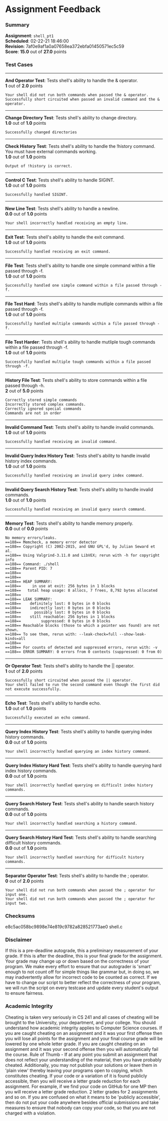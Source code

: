 # Assignment Feedback

### Summary

**Assignment**: `shell_pt1`  
**Scheduled**: 02-22-21 18:46:00  
**Revision**: 7af0e9af1a0a07658ea372ebfa01450571ec5c59  
**Score**: **15.0** out of **27.0** points

### Test Cases
---

**And Operator Test**: Tests shell's ability to handle the & operator.  
**1** out of **2.0** points
```
Your shell did not run both commands when passed the & operator.
Successfully short circuited when passed an invalid command and the & operator.
```
---

**Change Directory Test**: Tests shell's ability to change directory.  
**1.0** out of **1.0** points
```
Successfully changed directories
```
---

**Check History Test**: Tests shell's ability to handle the !history command. You must have external commands working.  
**1.0** out of **1.0** points
```
Output of !history is correct.
```
---

**Control C Test**: Tests shell's ability to handle SIGINT.  
**1.0** out of **1.0** points
```
Successfully handled SIGINT.
```
---

**New Line Test**: Tests shell's ability to handle a newline.  
**0.0** out of **1.0** points
```
Your shell incorrectly handled receiving an empty line.
```
---

**Exit Test**: Tests shell's ability to handle the exit command.  
**1.0** out of **1.0** points
```
Successfully handled receiving an exit command.
```
---

**File Test**: Tests shell's ability to handle one simple command within a file passed through -f.  
**1.0** out of **1.0** points
```
Successfully handled one simple command within a file passed through -f.
```
---

**File Test Hard**: Tests shell's ability to handle mutliple commands within a file passed through -f.  
**1.0** out of **1.0** points
```
Successfully handled multiple commands within a file passed through -f.
```
---

**File Test Harder**: Tests shell's ability to handle mutliple tough commands within a file passed through -f.  
**1.0** out of **1.0** points
```
Successfully handled multiple tough commands within a file passed through -f.
```
---

**History File Test**: Tests shell's ability to store commands within a file passed through -h.  
**2** out of **5.0** points
```
Correctly stored simple commands
Incorrectly stored complex commands.
Correctly ignored special commands
Commands are not in order
```
---

**Invalid Command Test**: Tests shell's ability to handle invalid commands.  
**1.0** out of **1.0** points
```
Successfully handled receiving an invalid command.
```
---

**Invalid Query Index History Test**: Tests shell's ability to handle invalid history index commands.  
**1.0** out of **1.0** points
```
Successfully handled receiving an invalid query index command.
```
---

**Invalid Query Search History Test**: Tests shell's ability to handle invalid commands.  
**1.0** out of **1.0** points
```
Successfully handled receiving an invalid query search command.
```
---

**Memory Test**: Tests shell's ability to handle memory properly.  
**0.0** out of **0.0** points
```
No memory errors/leaks.
==188== Memcheck, a memory error detector
==188== Copyright (C) 2002-2015, and GNU GPL'd, by Julian Seward et al.
==188== Using Valgrind-3.11.0 and LibVEX; rerun with -h for copyright info
==188== Command: ./shell
==188== Parent PID: 7
==188== 
==188== 
==188== HEAP SUMMARY:
==188==     in use at exit: 256 bytes in 1 blocks
==188==   total heap usage: 8 allocs, 7 frees, 8,792 bytes allocated
==188== 
==188== LEAK SUMMARY:
==188==    definitely lost: 0 bytes in 0 blocks
==188==    indirectly lost: 0 bytes in 0 blocks
==188==      possibly lost: 0 bytes in 0 blocks
==188==    still reachable: 256 bytes in 1 blocks
==188==         suppressed: 0 bytes in 0 blocks
==188== Reachable blocks (those to which a pointer was found) are not shown.
==188== To see them, rerun with: --leak-check=full --show-leak-kinds=all
==188== 
==188== For counts of detected and suppressed errors, rerun with: -v
==188== ERROR SUMMARY: 0 errors from 0 contexts (suppressed: 0 from 0)
```
---

**Or Operator Test**: Tests shell's ability to handle the || operator.  
**1** out of **2.0** points
```
Successfully short circuited when passed the || operator.
Your shell failed to run the second command even though the first did not execute successfully.
```
---

**Echo Test**: Tests shell's ability to handle echo.  
**1.0** out of **1.0** points
```
Successfully executed an echo command.
```
---

**Query Index History Test**: Tests shell's ability to handle querying index history commands.  
**0.0** out of **1.0** points
```
Your shell incorrectly handled querying an index history command.
```
---

**Query Index History Hard Test**: Tests shell's ability to handle querying hard index history commands.  
**0.0** out of **1.0** points
```
Your shell incorrectly handled querying on difficult index history commands.
```
---

**Query Search History Test**: Tests shell's ability to handle search history commands.  
**0.0** out of **1.0** points
```
Your shell incorrectly handled searching a history command.
```
---

**Query Search History Hard Test**: Tests shell's ability to handle searching difficult history commands.  
**0.0** out of **1.0** points
```
Your shell incorrectly handled searching for difficult history commands.
```
---

**Separator Operator Test**: Tests shell's ability to handle the ; operator.  
**0** out of **2.0** points
```
Your shell did not run both commands when passed the ; operator for input one.
Your shell did not run both commands when passed the ; operator for input two.
```
### Checksums

e8c5ac058bc9898e74e819c9782a828521773ae0 shell.c


### Disclaimer
If this is a pre-deadline autograde, this a preliminary measurement of your grade.
If this is after the deadline, this is your final grade for the assignment.
Your grade may change up or down based on the correctness of your program.
We make every effort to ensure that our autograder is 'smart' enough to not count off
for simple things like grammar but, in doing so, we may inadvertently allow for
incorrect code to be counted as correct.
If we have to change our script to better reflect the correctness of your program,
we will run the script on every testcase and update every student's output to ensure fairness.



### Academic Integrity
Cheating is taken very seriously in CS 241 and all cases of cheating will be brought to the University, your department, and your college.
You should understand how academic integrity applies to Computer Science courses.
If you are caught cheating on an assignment and it was your first offense then you will lose all points for the assignment and your final course
grade will be lowered by one whole letter grade. If you are caught cheating on an assignment and it was your second offense then you will automatically fail the course.
Rule of Thumb - If at any point you submit an assignment that does not reflect your understanding of the material, then you have probably cheated.
Additionally, you may not publish your solutions or leave them in 'plain view' thereby leaving your programs open to copying, which constitutes cheating.
If your code or a variation of it is found publicly accessible, then you will receive a letter grade reduction for each assignment.
For example, if we find your code on GitHub for one MP then you will receive a letter grade reduction. 2 letter grades for 2 assignments and so on.
If you are confused on what it means to be 'publicly accessible', then do not put your code anywhere besides official submissions and take measures
to ensure that nobody can copy your code, so that you are not charged with a violation.


